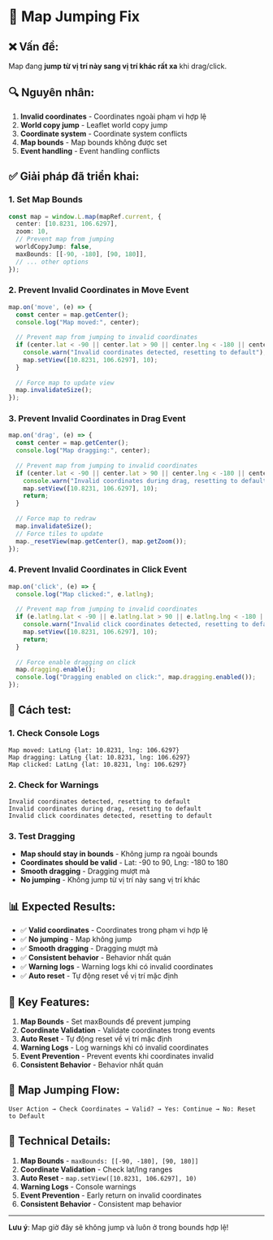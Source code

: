 # 🎯 Map Jumping Fix

## ❌ **Vấn đề:**
Map đang **jump từ vị trí này sang vị trí khác rất xa** khi drag/click.

## 🔍 **Nguyên nhân:**
1. **Invalid coordinates** - Coordinates ngoài phạm vi hợp lệ
2. **World copy jump** - Leaflet world copy jump
3. **Coordinate system** - Coordinate system conflicts
4. **Map bounds** - Map bounds không được set
5. **Event handling** - Event handling conflicts

## ✅ **Giải pháp đã triển khai:**

### 1. **Set Map Bounds**
```typescript
const map = window.L.map(mapRef.current, {
  center: [10.8231, 106.6297],
  zoom: 10,
  // Prevent map from jumping
  worldCopyJump: false,
  maxBounds: [[-90, -180], [90, 180]],
  // ... other options
});
```

### 2. **Prevent Invalid Coordinates in Move Event**
```typescript
map.on('move', (e) => {
  const center = map.getCenter();
  console.log("Map moved:", center);
  
  // Prevent map from jumping to invalid coordinates
  if (center.lat < -90 || center.lat > 90 || center.lng < -180 || center.lng > 180) {
    console.warn("Invalid coordinates detected, resetting to default");
    map.setView([10.8231, 106.6297], 10);
  }
  
  // Force map to update view
  map.invalidateSize();
});
```

### 3. **Prevent Invalid Coordinates in Drag Event**
```typescript
map.on('drag', (e) => {
  const center = map.getCenter();
  console.log("Map dragging:", center);
  
  // Prevent map from jumping to invalid coordinates
  if (center.lat < -90 || center.lat > 90 || center.lng < -180 || center.lng > 180) {
    console.warn("Invalid coordinates during drag, resetting to default");
    map.setView([10.8231, 106.6297], 10);
    return;
  }
  
  // Force map to redraw
  map.invalidateSize();
  // Force tiles to update
  map._resetView(map.getCenter(), map.getZoom());
});
```

### 4. **Prevent Invalid Coordinates in Click Event**
```typescript
map.on('click', (e) => {
  console.log("Map clicked:", e.latlng);
  
  // Prevent map from jumping to invalid coordinates
  if (e.latlng.lat < -90 || e.latlng.lat > 90 || e.latlng.lng < -180 || e.latlng.lng > 180) {
    console.warn("Invalid click coordinates detected, resetting to default");
    map.setView([10.8231, 106.6297], 10);
    return;
  }
  
  // Force enable dragging on click
  map.dragging.enable();
  console.log("Dragging enabled on click:", map.dragging.enabled());
});
```

## 🚀 **Cách test:**

### 1. **Check Console Logs**
```
Map moved: LatLng {lat: 10.8231, lng: 106.6297}
Map dragging: LatLng {lat: 10.8231, lng: 106.6297}
Map clicked: LatLng {lat: 10.8231, lng: 106.6297}
```

### 2. **Check for Warnings**
```
Invalid coordinates detected, resetting to default
Invalid coordinates during drag, resetting to default
Invalid click coordinates detected, resetting to default
```

### 3. **Test Dragging**
- **Map should stay in bounds** - Không jump ra ngoài bounds
- **Coordinates should be valid** - Lat: -90 to 90, Lng: -180 to 180
- **Smooth dragging** - Dragging mượt mà
- **No jumping** - Không jump từ vị trí này sang vị trí khác

## 📊 **Expected Results:**

- ✅ **Valid coordinates** - Coordinates trong phạm vi hợp lệ
- ✅ **No jumping** - Map không jump
- ✅ **Smooth dragging** - Dragging mượt mà
- ✅ **Consistent behavior** - Behavior nhất quán
- ✅ **Warning logs** - Warning logs khi có invalid coordinates
- ✅ **Auto reset** - Tự động reset về vị trí mặc định

## 🔧 **Key Features:**

1. **Map Bounds** - Set maxBounds để prevent jumping
2. **Coordinate Validation** - Validate coordinates trong events
3. **Auto Reset** - Tự động reset về vị trí mặc định
4. **Warning Logs** - Log warnings khi có invalid coordinates
5. **Event Prevention** - Prevent events khi coordinates invalid
6. **Consistent Behavior** - Behavior nhất quán

## 🎯 **Map Jumping Flow:**

```
User Action → Check Coordinates → Valid? → Yes: Continue → No: Reset to Default
```

## 🔧 **Technical Details:**

1. **Map Bounds** - `maxBounds: [[-90, -180], [90, 180]]`
2. **Coordinate Validation** - Check lat/lng ranges
3. **Auto Reset** - `map.setView([10.8231, 106.6297], 10)`
4. **Warning Logs** - Console warnings
5. **Event Prevention** - Early return on invalid coordinates
6. **Consistent Behavior** - Consistent map behavior

---

**Lưu ý**: Map giờ đây sẽ không jump và luôn ở trong bounds hợp lệ!